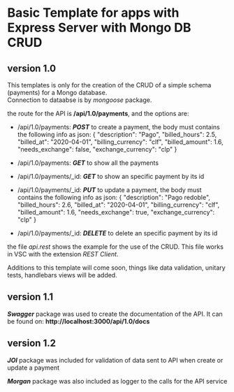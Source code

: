 # Basic Template for apps with Express Server with Mongo DB CRUD

## version 1.0

This templates is only for the creation of the CRUD of a simple schema (payments) for a Mongo database.  
Connection to dataabse is by *mongoose* package.

the route for the API is
**/api/1.0/payments**, and the options are:

* /api/1.0/payments: ***POST*** to create a payment, the body must contains the following info as json:
{
    "description": "Pago",
    "billed_hours": 2.5,
    "billed_at": "2020-04-01",
    "billing_currency": "clf",
    "billed_amount": 1.6,
    "needs_exchange": false,
    "exchange_currency": "clp"
}

* /api/1.0/payments: ***GET*** to show all the payments 

* /api/1.0/payments/_id: ***GET*** to show an specific payment by its id

* /api/1.0/payments/_id: ***PUT*** to update a payment, the body must contains the following info as json:
{
    "description": "Pago redoble",
    "billed_hours": 2.6,
    "billed_at": "2020-04-01",
    "billing_currency": "clf",
    "billed_amount": 1.6,
    "needs_exchange": true,
    "exchange_currency": "clp"
}

* /api/1.0/payments/_id: ***DELETE*** to delete an specific payment by its id

the file *api.rest* shows the example for the use of the CRUD.  This file works in VSC with the extension *REST Client*.

Additions to this template will come soon, things like data validation, unitary tests, handlebars views will be added.

## version 1.1

***Swagger*** package was used to create the documentation of the API.  It can be found on:
**http://localhost:3000/api/1.0/docs**


## version 1.2

***JOI*** package was included for validation of data sent to API when create or update a payment

***Morgan*** package was also included as logger to the calls for the API service

